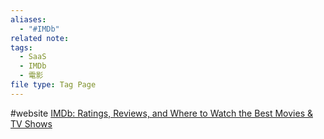 ```yaml
---
aliases:
  - "#IMDb"
related note: 
tags:
  - SaaS
  - IMDb
  - 電影
file type: Tag Page
---
```

#website [IMDb: Ratings, Reviews, and Where to Watch the Best Movies & TV Shows](https://www.imdb.com/)
